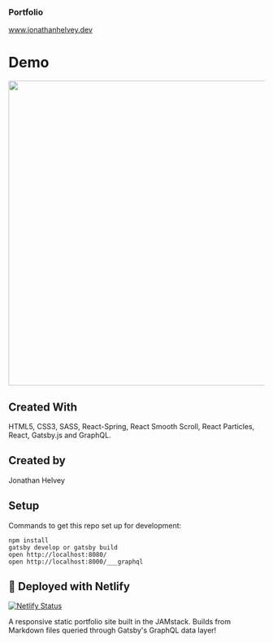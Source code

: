 ### Portfolio

www.jonathanhelvey.dev

# Demo
<img src="portfolio.gif" data-canonical-src="portfolio.gif" width="800" height="600" />

## Created With
HTML5, CSS3, SASS, React-Spring, React Smooth Scroll, React Particles, React, Gatsby.js and GraphQL.

## Created by
Jonathan Helvey

## Setup

Commands to get this repo set up for development:

```
npm install
gatsby develop or gatsby build
open http://localhost:8080/
open http://localhost:8000/___graphql
```

## 💫 Deployed with Netlify

[![Netlify Status](https://api.netlify.com/api/v1/badges/a47eb81d-17f0-40f3-bcbb-1c080e8a8b8e/deploy-status)](https://app.netlify.com/sites/flamboyant-kalam-eec45d/deploys)


A responsive static portfolio site built in the JAMstack. Builds from Markdown files queried through Gatsby's GraphQL data layer!

